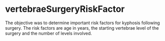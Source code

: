 # vertebraeSurgeryRiskFactor
The objective was to determine important risk factors for kyphosis following surgery. The risk factors are age in years, the starting vertebrae level of the surgery and the number of levels involved.
